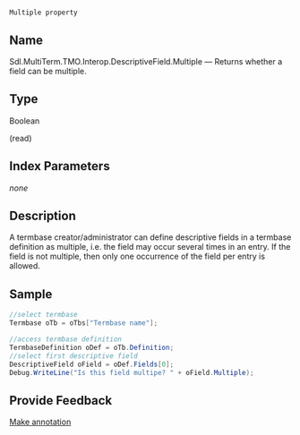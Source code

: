 

# 
    Multiple property



## Name

Sdl.MultiTerm.TMO.Interop.DescriptiveField.Multiple —          Returns whether a field can be multiple.



## Type

Boolean

(read)



## Index Parameters
*none*


## Description



A termbase creator/administrator can define descriptive fields in a termbase definition as multiple, i.e. the field may occur several times in an entry. If the field is not multiple, then only one occurrence of the field per entry is allowed.



## Sample


```cs
//select termbase
Termbase oTb = oTbs["Termbase name"];

//access termbase definition
TermbaseDefinition oDef = oTb.Definition;
//select first descriptive field
DescriptiveField oField = oDef.Fields[0];
Debug.WriteLine("Is this field multipe? " + oField.Multiple);
```



## Provide Feedback

[Make annotation](mailto:sdk-feedback@sdl.com&amp;subject=Reference%20for%20Sdl.MultiTerm.TMO.Interop.DescriptiveField.Multiple)


